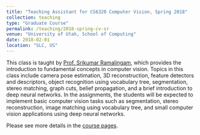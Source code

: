 ```yaml
---
title: "Teaching Assistant for CS6320 Computer Vision, Spring 2018"
collection: teaching
type: "Graduate Course"
permalink: /teaching/2018-spring-cv-sr
venue: "University of Utah, School of Computing"
date: 2018-02-01
location: "SLC, US"
---
```



This class is taught by [Prof. Srikumar Ramalingam](http://www.cs.utah.edu/~srikumar/), which provides the introduction to fundamental concepts in
computer vision. Topics in this class include camera pose estimation,
3D reconstruction, feature detectors and descriptors, object
recognition using vocabulary tree, segmentation, stereo matching,
graph cuts, belief propagation, and a brief introduction to deep
neural networks.  In the assignments, the students will be expected to
implement basic computer vision tasks such as segmentation, stereo
reconstruction, image matching using vocabulary tree, and small
computer vision applications using deep neural networks.


Please see more details in the [course pages](https://my.eng.utah.edu/~cs6320/).
